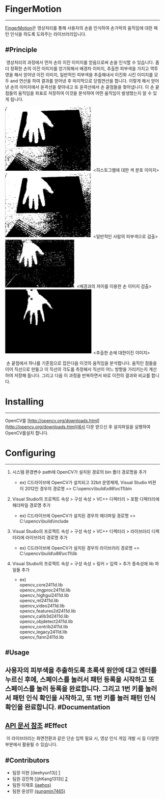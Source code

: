 # FingerMotion
---
[FingerMotion](https://github.com/SerendipityFingerMotion/FingerMotion/)은 영상처리를 통해 사용자의 손을 인식하여 손가락의 움직임에 대한 패턴 인식을 하도록 도와주는 라이브러리입니다.


#Principle
---
&nbsp;영상처리의 과정에서 먼저 손의 이진 이미지를 얻음으로써 손을 인식할 수 있습니다. 좀 더 정확한 손의 이진 이미지를 얻기위해서 배경차 이미지, 추출한 피부색을 가지고 역투영을 해서 얻어낸 이진 이미지, 일반적인 피부색을 추출해내서 이진화 시킨 이미지를 모두 and 연산을 하여 결과를 얻어낸 후 마지막으로 닫힘연산을 합니다. 이렇게 해서 얻어낸 손의 이미지에서 윤곽선을 찾아내고 또 윤곽선에서 손 끝점들을 찾아냅니다. 이 손 끝점들의 움직임을 좌표로 저장하여 이것을 분석하여 어떤 움직임이 발생했는지 알 수 있게 됩니다.

<img src="https://github.com/SerendipityFingerMotion/FingerMotion/blob/hyun13/KakaoTalk_20150625_082829928.png">
<히스토그램에 대한 색 분포 이미지>

<img src="https://github.com/SerendipityFingerMotion/FingerMotion/blob/hyun13/KakaoTalk_20150625_082829928.png">
<일반적인 사람의 피부색으로 검출>

<img src="https://github.com/SerendipityFingerMotion/FingerMotion/blob/hyun13/KakaoTalk_20150625_082842188.png">
<배경과의 차이를 이용한 손 이미지 검출>

<img src="https://github.com/SerendipityFingerMotion/FingerMotion/blob/hyun13/KakaoTalk_20150625_082848138.png">
<추출한 손에 대한이진 이미지>


&nbsp;손 끝점에서 하나를 기준점으로 잡은다음 이것의 움직임을 분석합니다. 움직인 점들을 이어 직선으로 만들고 이 직선의 각도를 측정해서 직선이 어느 방향을 가리키는지 계산하여 저장해 둡니다. 그리고 다음 이 과정을 반복하면서 바로 이전의 결과와 비교를 합니다.

# Installing
---
OpenCV를 [http://opencv.org/downloads.html](http://opencv.org/downloads.html)에서 다운 받으신 후 설치파일을 실행하여 OpenCV를설치 합니다.
# Configuring
---
1. 시스템 환경변수 path에 OpenCV가 설치된 경로의 bin 폴더 경로명을 추가
    - ex) C드라이브에 OpenCV가 설치되고 32bit 운영체제, Visual Studio 버젼이 2012인 경우의 경로명 => C:\opencv\build\x86\vc11\bin

2. Visual Studio의 프로젝트 속성 > 구성 속성 > VC++ 디렉터리 > 포함 디렉터리에 헤더파일 경로명 추가
    - ex) C드라이브에 OpenCV가 설치된 경우의 헤더파일 경로명 => C:\opencv\build\include

3. Visual Studio의 프로젝트 속성 > 구성 속성 > VC++ 디렉터리 > 라이브러리 디렉터리에 라이브러리 경로명 추가
    - ex) C드라이브에 OpenCV가 설치된 경우의 라이브러리 경로명 => C:\opencv\build\x86\vc11\lib

4. Visual Studio의 프로젝트 속성 > 구성 속성 > 링커 > 입력 > 추가 종속성에 lib 파일들 추가
    - ex)<BR>opencv_core2411d.lib<BR>opencv_imgproc2411d.lib<BR>opencv_highgui2411d.lib<BR>opencv_ml2411d.lib<BR>opencv_video2411d.lib<BR>opencv_features2d2411d.lib<BR>opencv_calib3d2411d.lib<BR>opencv_objdetect2411d.lib<BR>opencv_contrib2411d.lib<BR>opencv_legacy2411d.lib<BR>opencv_flann2411d.lib

#Usage
---
사용자의 피부색을 추출하도록 초록색 원안에 대고 엔터를 누르신 후에, 스페이스를 눌러서 패턴 등록을 시작하고 또 스페이스를 눌러 등록을 완료합니다. 그리고 1번 키를 눌러서 패턴 인식 확인을 시작하고, 또 1번 키를 눌러 패턴 인식 확인을 완료합니다.
#Documentation
---
[API 문서 참조](https://github.com/SerendipityFingerMotion/FingerMotion/blob/hyun13/api_v1.pdf)
#Effect
---
&nbsp;이 라이브러리는 화면전환과 같은 단순 입력 필요 시, 영상 인식 게임 개발 시 등 다양한 부분에서 활용될 수 있습니다.

#Contributors
---
* 팀장 이현 [(leehyun13)] [1]
* 팀원 강진혁 [(jhKang1313)] [2]
* 팀원 이재호 [(jaehos)][3]
* 팀원 윤성민 [(sungmin7465)][4]


[1]: https://github.com/leehyun13
[2]: https://github.com/jhKang1313
[3]: https://github.com/jaehos
[4]: https://github.com/sungmin7465
